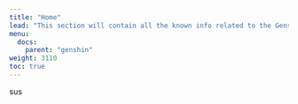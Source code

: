 ```yaml
---
title: "Home"
lead: "This section will contain all the known info related to the Genshin Impact"
menu:
  docs:
    parent: "genshin"
weight: 3110
toc: true
---
```


sus
